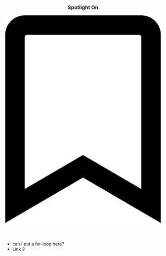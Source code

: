 <div class="tablet:grid-col-4 spotlight">
    <header>
        <h3>Spotlight On</h3>
        <img src="/assets/img/icons/bookmark.svg">
    </header>
    <ul>
        <li>can I put a for-loop here?</li>
        <li>Link 2</li>
    </ul>
</div>